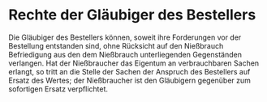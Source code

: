# Rechte der Gläubiger des Bestellers

Die Gläubiger des Bestellers können, soweit ihre Forderungen vor der Bestellung entstanden sind, ohne Rücksicht auf den Nießbrauch Befriedigung aus den dem Nießbrauch unterliegenden Gegenständen verlangen. Hat der Nießbraucher das Eigentum an verbrauchbaren Sachen erlangt, so tritt an die Stelle der Sachen der Anspruch des Bestellers auf Ersatz des Wertes; der Nießbraucher ist den Gläubigern gegenüber zum sofortigen Ersatz verpflichtet. 

